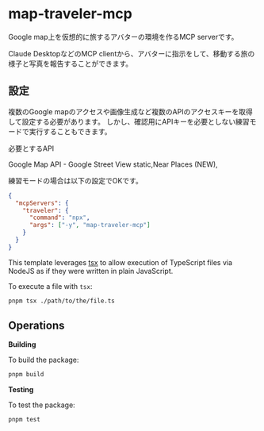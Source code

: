 # map-traveler-mcp

Google map上を仮想的に旅するアバターの環境を作るMCP serverです。

Claude DesktopなどのMCP clientから、アバターに指示をして、移動する旅の様子と写真を報告することができます。

## 設定

複数のGoogle mapのアクセスや画像生成など複数のAPIのアクセスキーを取得して設定する必要があります。
しかし、確認用にAPIキーを必要としない練習モードで実行することもできます。

必要とするAPI

Google Map API - Google Street View static,Near Places (NEW), 

練習モードの場合は以下の設定でOKです。
```json
{
  "mcpServers": {
    "traveler": {
      "command": "npx",
      "args": ["-y", "map-traveler-mcp"]
    }
  }
}
```

This template leverages [tsx](https://tsx.is) to allow execution of TypeScript files via NodeJS as if they were written in plain JavaScript.

To execute a file with `tsx`:

```sh
pnpm tsx ./path/to/the/file.ts
```

## Operations

**Building**

To build the package:

```sh
pnpm build
```

**Testing**

To test the package:

```sh
pnpm test
```
